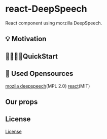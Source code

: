# react-DeepSpeech

React component using morzilla DeepSpeech.

## 💡 Motivation

## 🏃‍♀️🏃‍♂️QuickStart

## 🔧 Used Opensources

[mozila deepspeech](https://github.com/mozilla/DeepSpeech)(MPL 2.0)
[react](https://github.com/facebook/react)(MIT)

## Our props

## License

[License](LICENSE)
